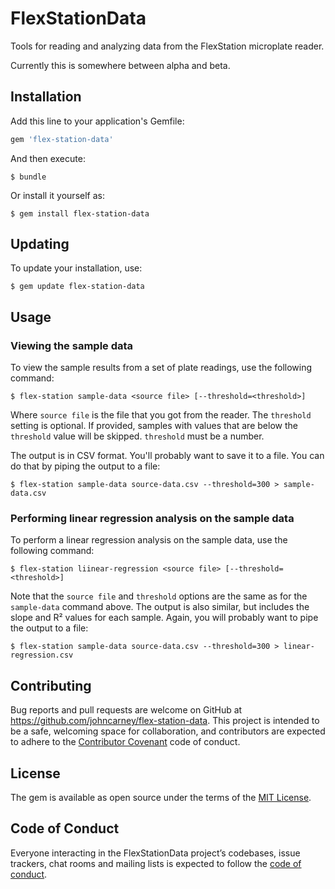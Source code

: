 # FlexStationData

Tools for reading and analyzing data from the FlexStation microplate reader.

Currently this is somewhere between alpha and beta.

## Installation

Add this line to your application's Gemfile:

```ruby
gem 'flex-station-data'
```

And then execute:

    $ bundle

Or install it yourself as:

    $ gem install flex-station-data

## Updating

To update your installation, use:

    $ gem update flex-station-data

## Usage

### Viewing the sample data

To view the sample results from a set of plate readings, use the following
command:

    $ flex-station sample-data <source file> [--threshold=<threshold>]

Where `source file` is the file that you got from the reader. The `threshold`
setting is optional. If provided, samples with values that are below the
`threshold` value will be skipped. `threshold` must be a number.

The output is in CSV format. You'll probably want to save it to a file. You
can do that by piping the output to a file:

    $ flex-station sample-data source-data.csv --threshold=300 > sample-data.csv

### Performing linear regression analysis on the sample data

To perform a linear regression analysis on the sample data, use the following
command:

    $ flex-station liinear-regression <source file> [--threshold=<threshold>]

Note that the `source file` and `threshold` options are the same as for the
`sample-data` command above. The output is also similar, but includes the
slope and R² values for each sample. Again, you will probably want to pipe the
output to a file:

    $ flex-station sample-data source-data.csv --threshold=300 > linear-regression.csv

## Contributing

Bug reports and pull requests are welcome on GitHub at https://github.com/johncarney/flex-station-data. This project is intended to be a safe, welcoming space for collaboration, and contributors are expected to adhere to the [Contributor Covenant](http://contributor-covenant.org) code of conduct.

## License

The gem is available as open source under the terms of the [MIT License](https://opensource.org/licenses/MIT).

## Code of Conduct

Everyone interacting in the FlexStationData project’s codebases, issue trackers, chat rooms and mailing lists is expected to follow the [code of conduct](https://github.com/johncarney/flex-station-data/blob/master/CODE_OF_CONDUCT.md).
